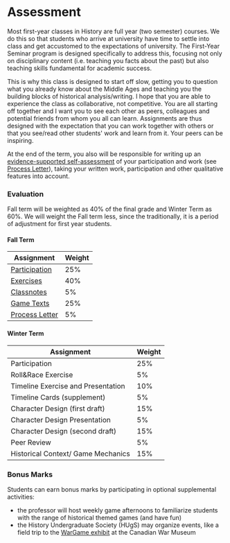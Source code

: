 # Assessment

Most first-year classes in History are full year (two semester) courses. We do this so that students who arrive at university have time to settle into class and get accustomed to the expectations of university. The First-Year Seminar program is designed specifically to address this, focusing not only on disciplinary content (i.e. teaching you facts about the past) but also teaching skills fundamental for academic success.&#x20;

This is why this class is designed to start off slow, getting you to question what you already know about the Middle Ages and teaching you the building blocks of historical analysis/writing. I hope that you are able to experience the class as collaborative, not competitive. You are all starting off together and I want you to see each other as peers, colleagues and potential friends from whom you all can learn. Assignments are thus designed with the expectation that you can work together with others or that you see/read other students' work and learn from it. Your peers can be inspiring.&#x20;

At the end of the term, you also will be responsible for writing up an [evidence-supported self-assessment](coursework/process-letters.md) of your participation and work (see [Process Letter](coursework/process-letters.md)), taking your written work, participation and other qualitative features into account.

### Evaluation

Fall term will be weighted as 40% of the final grade and Winter Term as 60%. We will weight the Fall term less, since the traditionally, it is a period of adjustment for first year students.&#x20;

#### Fall Term

| **Assignment**                                                | **Weight** |
| ------------------------------------------------------------- | ---------- |
| [Participation](coursework/participation.md)                  | 25%        |
| [Exercises](coursework/assignments/)                          | 40%        |
| [Classnotes](coursework/reflections/classnotes.md)            | 5%         |
| [Game Texts](coursework/reflections/game-speeches-and-texts/) | 25%        |
| [Process Letter](coursework/process-letters.md)               | 5%         |

#### Winter Term

| Assignment                         | Weight |
| ---------------------------------- | ------ |
| Participation                      | 25%    |
| Roll\&Race Exercise                | 5%     |
| Timeline Exercise and Presentation | 10%    |
| Timeline Cards (supplement)        | 5%     |
| Character Design (first draft)     | 15%    |
| Character Design Presentation      | 5%     |
| Character Design (second draft)    | 15%    |
| Peer Review                        | 5%     |
| Historical Context/ Game Mechanics | 15%    |

### Bonus Marks

Students can earn bonus marks by participating in optional supplemental activities:

* the professor will host weekly game afternoons to familiarize students with the range of historical themed games (and have fun)
* the History Undergraduate Society (HUgS) may organize events, like a field trip to the [WarGame exhibit](https://www.warmuseum.ca/war-games/) at the Canadian War Museum

